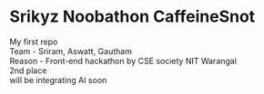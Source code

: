 # Srikyz Noobathon CaffeineSnot
My first repo
<br>
Team - Sriram, Aswatt, Gautham
<br>
Reason - Front-end hackathon by CSE society NIT Warangal 
<br>
2nd place 
<br>
will be integrating AI soon
